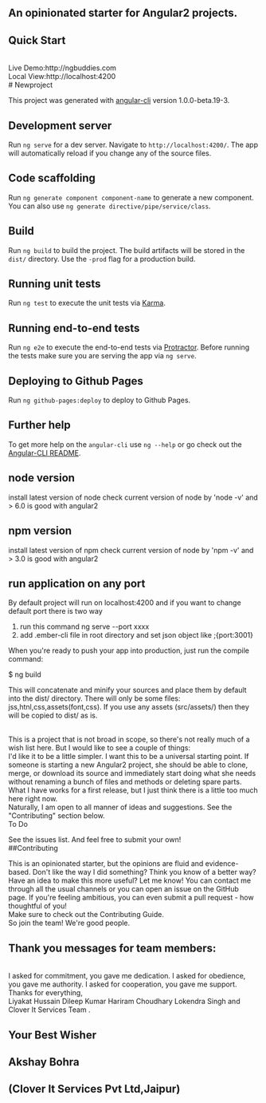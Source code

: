 ## An opinionated starter for Angular2 projects.

## Quick Start
<br />
Live Demo:http://ngbuddies.com
<br />
Local View:http://localhost:4200
<br />
# Newproject

This project was generated with [angular-cli](https://github.com/angular/angular-cli) version 1.0.0-beta.19-3.

## Development server
Run `ng serve` for a dev server. Navigate to `http://localhost:4200/`. The app will automatically reload if you change any of the source files.

## Code scaffolding

Run `ng generate component component-name` to generate a new component. You can also use `ng generate directive/pipe/service/class`.

## Build

Run `ng build` to build the project. The build artifacts will be stored in the `dist/` directory. Use the `-prod` flag for a production build.

## Running unit tests

Run `ng test` to execute the unit tests via [Karma](https://karma-runner.github.io).

## Running end-to-end tests

Run `ng e2e` to execute the end-to-end tests via [Protractor](http://www.protractortest.org/).
Before running the tests make sure you are serving the app via `ng serve`.

## Deploying to Github Pages

Run `ng github-pages:deploy` to deploy to Github Pages.

## Further help

To get more help on the `angular-cli` use `ng --help` or go check out the [Angular-CLI README](https://github.com/angular/angular-cli/blob/master/README.md).

## node version

install latest version of node check current version of node by 'node -v' and > 6.0 is good with angular2

## npm version

install latest version of npm check current version of node by 'npm -v' and > 3.0 is good with angular2

## run application on any port

By default project will run on localhost:4200 and if you want to change default port there is two way
<br />
1) run this command ng serve --port xxxx<br />
2) add .ember-cli file in root directory and set json object like ;{port:3001}<br />


When you're ready to push your app into production, just run the compile command:<br />

$ ng build<br />

This will concatenate and minify your sources and place them by default into the dist/ directory. There will only be some files: jss,htnl,css,assets(font,css). If you use any assets (src/assets/) then they will be copied to dist/ as is.

<br />
This is a project that is not broad in scope, so there's not really much of a wish list here. But I would like to see a couple of things:
<br />
I'd like it to be a little simpler. I want this to be a universal starting point. If someone is starting a new Angular2 project, she should be able to clone, merge, or download its source and immediately start doing what she needs without renaming a bunch of files and methods or deleting spare parts. What I have works for a first release, but I just think there is a little too much here right now.
<br />
Naturally, I am open to all manner of ideas and suggestions. See the "Contributing" section below.
<br />
To Do

See the issues list. And feel free to submit your own!
<br />
##Contributing

This is an opinionated starter, but the opinions are fluid and evidence-based. Don't like the way I did something? Think you know of a better way? Have an idea to make this more useful? Let me know! You can contact me through all the usual channels or you can open an issue on the GitHub page. If you're feeling ambitious, you can even submit a pull request - how thoughtful of you!
<br />
Make sure to check out the Contributing Guide.
<br />
So join the team! We're good people.

## Thank you messages for team members: 
<br />
I asked for commitment, you gave me dedication. I asked for obedience, you gave me authority. I asked for cooperation, you gave me support. Thanks for everything, 
<br />
Liyakat Hussain
Dileep Kumar
Hariram Choudhary
Lokendra Singh and Clover It Services Team .


## Your Best Wisher
## Akshay Bohra
## (Clover It Services Pvt Ltd,Jaipur)




